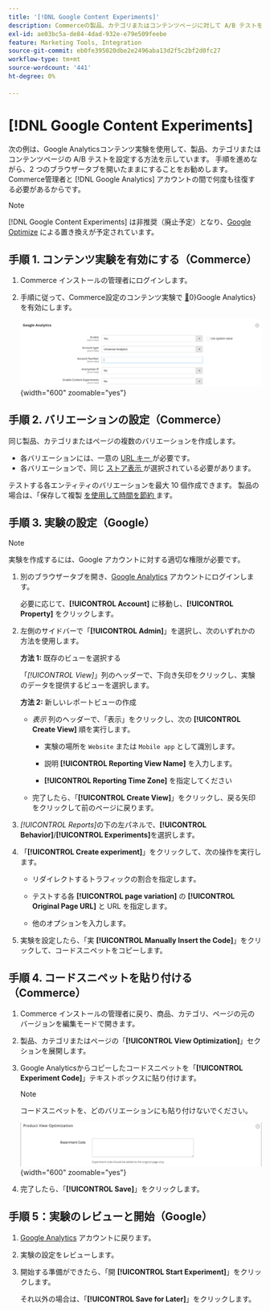 ```yaml
---
title: '[!DNL Google Content Experiments]'
description: Commerceの製品、カテゴリまたはコンテンツページに対して A/B テストを使用  [!DNL Google Content Experiments]  設定する方法を説明します。
exl-id: ae03bc5a-de84-4dad-932e-e79e509feebe
feature: Marketing Tools, Integration
source-git-commit: eb0fe395020dbe2e2496aba13d2f5c2bf2d0fc27
workflow-type: tm+mt
source-wordcount: '441'
ht-degree: 0%

---
```


# [!DNL Google Content Experiments]

次の例は、Google Analyticsコンテンツ実験を使用して、製品、カテゴリまたはコンテンツページの A/B テストを設定する方法を示しています。 手順を進めながら、2 つのブラウザータブを開いたままにすることをお勧めします。Commerce管理者と [!DNL Google Analytics] アカウントの間で何度も往復する必要があるからです。

>[!NOTE]
>
>[!DNL Google Content Experiments] は非推奨（廃止予定）となり、[Google Optimize](https://support.google.com/optimize/answer/7084762?hl=en) による置き換えが予定されています。

## 手順 1. コンテンツ実験を有効にする（Commerce）

1. Commerce インストールの管理者にログインします。

1. 手順に従って、Commerce設定のコンテンツ実験で [&#128279;](google-analytics.md)0&rbrace;Google Analytics&rbrace; を有効にします。

   ![Sales configuration - Google API - Google Analytics](../configuration-reference/sales/assets/google-api-analytics-ee.png){width="600" zoomable="yes"}

## 手順 2. バリエーションの設定（Commerce）

同じ製品、カテゴリまたはページの複数のバリエーションを作成します。

- 各バリエーションには、一意の [URL キー ](../catalog/catalog-urls.md) が必要です。
- 各バリエーションで、同じ [ ストア表示 ](../getting-started/websites-stores-views.md#scope-settings) が選択されている必要があります。

テストする各エンティティのバリエーションを最大 10 個作成できます。 製品の場合は、「保存して複製 [ を使用して時間を節約 ](../catalog/product-workspace.md) ます。

## 手順 3. 実験の設定（Google）

>[!NOTE]
>
>実験を作成するには、Google アカウントに対する適切な権限が必要です。

1. 別のブラウザータブを開き、[Google Analytics][2] アカウントにログインします。

   必要に応じて、**[!UICONTROL Account]** に移動し、**[!UICONTROL Property]** をクリックします。

1. 左側のサイドバーで「**[!UICONTROL Admin]**」を選択し、次のいずれかの方法を使用します。

   **方法 1:** 既存のビューを選択する

   「_[!UICONTROL View]_」列のヘッダーで、下向き矢印をクリックし、実験のデータを提供するビューを選択します。

   **方法 2:** 新しいレポートビューの作成

   - _表示_ 列のヘッダーで、「表示」をクリックし、次の **[!UICONTROL Create View]** 順を実行します。

      - 実験の場所を `Website` または `Mobile app` として識別します。

      - 説明 **[!UICONTROL Reporting View Name]** を入力します。

      - **[!UICONTROL Reporting Time Zone]** を指定してください

   - 完了したら、「**[!UICONTROL Create View]**」をクリックし、戻る矢印をクリックして前のページに戻ります。

1. _[!UICONTROL Reports]_&#x200B;の下の左パネルで、**[!UICONTROL Behavior]**/**[!UICONTROL Experiments]**&#x200B;を選択します。

1. 「**[!UICONTROL Create experiment]**」をクリックして、次の操作を実行します。

   - リダイレクトするトラフィックの割合を指定します。

   - テストする各 **[!UICONTROL page variation]** の **[!UICONTROL Original Page URL]** と URL を指定します。

   - 他のオプションを入力します。

1. 実験を設定したら、「実 **[!UICONTROL Manually Insert the Code]**」をクリックして、コードスニペットをコピーします。

## 手順 4. コードスニペットを貼り付ける（Commerce）

1. Commerce インストールの管理者に戻り、商品、カテゴリ、ページの元のバージョンを編集モードで開きます。

1. 製品、カテゴリまたはページの「**[!UICONTROL View Optimization]**」セクションを展開します。

1. Google Analyticsからコピーしたコードスニペットを「**[!UICONTROL Experiment Code]**」テキストボックスに貼り付けます。

   >[!NOTE]
   >
   >コードスニペットを、どのバリエーションにも貼り付けないでください。

   ![ 製品表示の最適化 ](../catalog/assets/product-view-optimization.png){width="600" zoomable="yes"}

1. 完了したら、「**[!UICONTROL Save]**」をクリックします。

## 手順 5：実験のレビューと開始（Google）

1. [Google Analytics][2] アカウントに戻ります。

1. 実験の設定をレビューします。

1. 開始する準備ができたら、「開 **[!UICONTROL Start Experiment]**」をクリックします。

   それ以外の場合は、「**[!UICONTROL Save for Later]**」をクリックします。


[2]: https://analytics.google.com/

